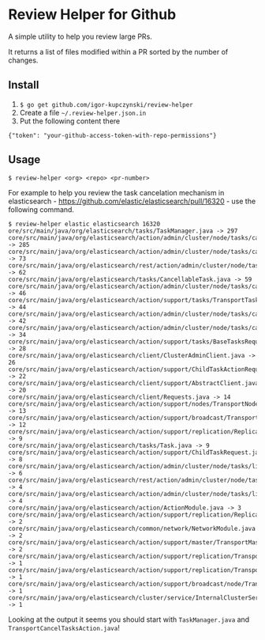 Review Helper for Github
========================

A simple utility to help you review large PRs.

It returns a list of files modified within a PR sorted by the number of changes.

## Install

1. `$ go get github.com/igor-kupczynski/review-helper`
2. Create a file `~/.review-helper.json.in`
3. Put the following content there
  ```
{"token": "your-github-access-token-with-repo-permissions"}
  ```

## Usage

```
$ review-helper <org> <repo> <pr-number>
```

For example to help you review the task cancelation mechanism in elasticsearch -
https://github.com/elastic/elasticsearch/pull/16320 - use the following command.

```
$ review-helper elastic elasticsearch 16320
ore/src/main/java/org/elasticsearch/tasks/TaskManager.java -> 297
core/src/main/java/org/elasticsearch/action/admin/cluster/node/tasks/cancel/TransportCancelTasksAction.java -> 285
core/src/main/java/org/elasticsearch/action/admin/cluster/node/tasks/cancel/CancelTasksRequest.java -> 73
core/src/main/java/org/elasticsearch/rest/action/admin/cluster/node/tasks/RestCancelTasksAction.java -> 62
core/src/main/java/org/elasticsearch/tasks/CancellableTask.java -> 59
core/src/main/java/org/elasticsearch/action/admin/cluster/node/tasks/cancel/CancelTasksAction.java -> 46
core/src/main/java/org/elasticsearch/action/support/tasks/TransportTasksAction.java -> 44
core/src/main/java/org/elasticsearch/action/admin/cluster/node/tasks/cancel/CancelTasksResponse.java -> 42
core/src/main/java/org/elasticsearch/action/admin/cluster/node/tasks/cancel/CancelTasksRequestBuilder.java -> 34
core/src/main/java/org/elasticsearch/action/support/tasks/BaseTasksRequest.java -> 28
core/src/main/java/org/elasticsearch/client/ClusterAdminClient.java -> 26
core/src/main/java/org/elasticsearch/action/support/ChildTaskActionRequest.java -> 22
core/src/main/java/org/elasticsearch/client/support/AbstractClient.java -> 20
core/src/main/java/org/elasticsearch/client/Requests.java -> 14
core/src/main/java/org/elasticsearch/action/support/nodes/TransportNodesAction.java -> 13
core/src/main/java/org/elasticsearch/action/support/broadcast/TransportBroadcastAction.java -> 12
core/src/main/java/org/elasticsearch/action/support/replication/ReplicationRequest.java -> 9
core/src/main/java/org/elasticsearch/tasks/Task.java -> 9
core/src/main/java/org/elasticsearch/action/support/ChildTaskRequest.java -> 8
core/src/main/java/org/elasticsearch/action/admin/cluster/node/tasks/list/ListTasksResponse.java -> 6
core/src/main/java/org/elasticsearch/rest/action/admin/cluster/node/tasks/RestListTasksAction.java -> 4
core/src/main/java/org/elasticsearch/action/admin/cluster/node/tasks/list/TransportListTasksAction.java -> 4
core/src/main/java/org/elasticsearch/action/ActionModule.java -> 3
core/src/main/java/org/elasticsearch/action/support/replication/ReplicationTask.java -> 2
core/src/main/java/org/elasticsearch/common/network/NetworkModule.java -> 2
core/src/main/java/org/elasticsearch/action/support/master/TransportMasterNodeAction.java -> 2
core/src/main/java/org/elasticsearch/action/support/replication/TransportReplicationAction.java -> 1
core/src/main/java/org/elasticsearch/action/support/replication/TransportBroadcastReplicationAction.java -> 1
core/src/main/java/org/elasticsearch/action/support/broadcast/node/TransportBroadcastByNodeAction.java -> 1
core/src/main/java/org/elasticsearch/cluster/service/InternalClusterService.java -> 1
```

Looking at the output it seems you should start with `TaskManager.java` and
`TransportCancelTasksAction.java`!
